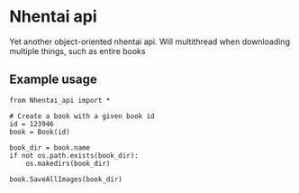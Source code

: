 # Nhentai api

Yet another object-oriented nhentai api. Will multithread when downloading multiple things, such as entire books

## Example usage

```
from Nhentai_api import *

# Create a book with a given book id
id = 123946
book = Book(id)

book_dir = book.name
if not os.path.exists(book_dir):
	os.makedirs(book_dir)
        
book.SaveAllImages(book_dir)
```
